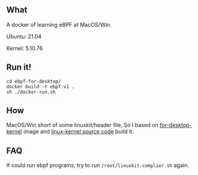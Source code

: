 ## What
A docker of learning eBPF at MacOS/Win.

Ubuntu: 21.04

Kernel: 5.10.76

## Run it!
```
cd ebpf-for-desktop/
docker build -t ebpf:v1 .
sh ./docker-run.sh
```

## How
MacOS/Win short of some linuxkit/header file, So I based on 
[for-desktop-kernel](https://hub.docker.com/r/docker/for-desktop-kernel) image
and [linux-kernel source code](https://mirrors.aliyun.com/linux-kernel/v5.x/linux-5.10.76.tar.gz)  build it.


## FAQ
If could run ebpf programs, try to run `/root/linuxkit-complier.sh` again.
